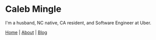 # Caleb Mingle

I'm a husband, NC native, CA resident, and Software Engineer at Uber.

[Home](/) | [About](/about.html) | [Blog](/blog)
